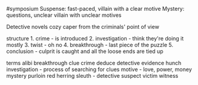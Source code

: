 #symposium
Suspense: fast-paced, villain with a clear motive
Mystery: questions, unclear villain with unclear motives

Detective novels
cozy
caper
	from the criminals' point of view

structure
	1. crime - is introduced
	2. investigation - think they're doing it mostly
	3. twist - oh no
	4. breakthrough - last piece of the puzzle
	5. conclusion - culprit is caught and all the loose ends are tied up

terms
	alibi
	breakthrough
	clue
	crime
	deduce
	detective
	evidence
	hunch
	investigation - process of searching for clues
	motive - love, power, money
	mystery
	purloin
	red herring
	sleuth - detective
	suspect
	victim
	witness